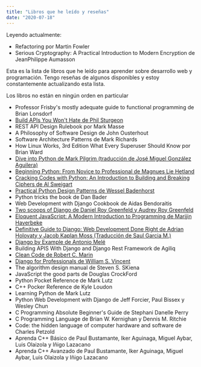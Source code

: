 ```yaml
---
title: "Libros que he leído y reseñas"
date: "2020-07-18"
---
```


Leyendo actualmente:

- Refactoring por Martin Fowler
- Serious Cryptography: A Practical Introduction to Modern Encryption de JeanPhilippe Aumasson

Esta es la lista de libros que he leído para aprender sobre desarrollo web y programación. Tengo reseñas de algunos disponibles y estoy constantemente actualizando esta lista.

Los libros no están en ningún orden en particular

- Professor Frisby's mostly adequate guide to functional programming de Brian Lonsdorf
- [Build APIs You Won't Hate de Phil Sturgeon](/caracteristicas-basicas-de-una-api-rest/)
- REST API Design Rulebook por Mark Masse
- A Philosophy of Software Design de John Ousterhout
- Software Architecture Patterns de Mark Richards
- How Linux Works, 3rd Edition What Every Superuser Should Know por Brian Ward
- [Dive into Python de Mark Pilgrim (traducción de José Miguel González Aguilera)](/aprende-python-desde-cero-con-este-libro-gratuito/)
- [Beginning Python: From Novice to Professional de Magnues Lie Hetland](/aprender-python-desde-cero-resena-de-beginning-python)
- [Cracking Codes with Python: An Introduction to Building and Breaking Ciphers de Al Sweigart](/aprender-python-con-criptografia-resena-de-cracking-codes-with-python/)
- [Practical Python Design Patterns de Wessel Badenhorst](/patrones-de-diseno-en-python-resena-de-practical-python-design-patterns/)
- Python tricks the book de Dan Bader
- Web Development with Django Cookbook de Aidas Bendoraitis
- [Two scoops of Django de Daniel Roy Greenfeld y Audrey Roy Greenfeld](/el-mejor-libro-de-django-resena-de-two-scoops-of-django/)
- [Eloquent JavaScript: A Modern Introduction to Programming de Marijin Haverbeke](/el-mejor-libro-para-aprender-javascript-moderno/)
- [Definitive Guide to Django: Web Development Done Right de Adrian Holovaty y Jacob Kaplan Moss (Traducción de Saul Garcia M.)](/la-guia-definitiva-de-django/)
- [Django by Example de Antonio Melé](/aprender-django-con-django-by-example-mi-resena/)
- Building APIS With Django and Django Rest Framework de Agiliq
- [Clean Code de Robert C. Marin](/comentar-el-codigo-esta-mal-resena-de-clean-code/)
- [Django for Professionals de William S. Vincent](/resena-de-django-for-professionals/)
- The algorithm design manual de Steven S. SKiena
- JavaScript the good parts de Douglas CrockFord
- Python Pocket Reference de Mark Lutz
- C++ Pocker Reference de Kyle Loudon
- Learning Python de Mark Lutz
- Python Web Development with Django de Jeff Forcier, Paul Bissex y Wesley Chun
- C Programming Absolute Beginner's Guide de Stephani Danelle Perry
- C Programming Language de Brian W. Kernighan y Dennis M. Ritchie
- Code: the hidden language of computer hardware and software de Charles Petzold
- Aprenda C++ Básico de Paul Bustamante, Iker Aguinaga, Miguel Aybar, Luis Olaizola y Iñigo Lazacano
- Aprenda C++ Avanzado de Paul Bustamante, Iker Aguinaga, Miguel Aybar, Luis Olaizola y Iñigo Lazacano
